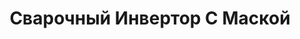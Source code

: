 ---
id: '36'
title: Сварочный Инвертор С Маской
description: Залог 3000 рублей
price: '300'
order: 36
default_thumbnail_image: image/invertor.jpg
default_original_image: image/invertor_sm.jpg
category: content/category/05svarka.md
featured: true
layout: product
---